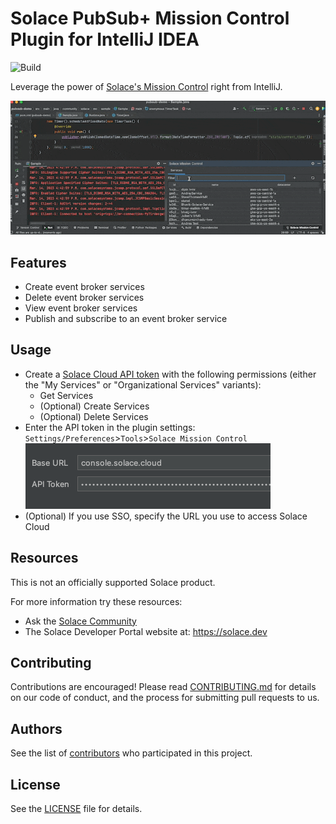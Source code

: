 # Solace PubSub+ Mission Control Plugin for IntelliJ IDEA

![Build](https://github.com/SolaceLabs/solace-mc-intellij-plugin/workflows/Build/badge.svg)

<!-- Plugin description -->
Leverage the power of [Solace's Mission Control](https://solace.com/products/event-broker/cloud/mission-control/) right from IntelliJ.
<!-- Plugin description end -->

![Plugin Demo](doc/plugin_demo.gif)

## Features
* Create event broker services
* Delete event broker services
* View event broker services
* Publish and subscribe to an event broker service

## Usage
* Create a [Solace Cloud API token](https://docs.solace.com/Cloud/ght_api_tokens.htm?Highlight=api%20tokens#Create) with the following permissions (either the "My Services" or "Organizational Services" variants):
  * Get Services
  * (Optional) Create Services
  * (Optional) Delete Services
* Enter the API token in the plugin settings: `Settings/Preferences`>`Tools`>`Solace Mission Control` ![Tool Preferences](doc/tool_settings.png)
* (Optional) If you use SSO, specify the URL you use to access Solace Cloud
## Resources
This is not an officially supported Solace product.

For more information try these resources:
- Ask the [Solace Community](https://solace.community)
- The Solace Developer Portal website at: https://solace.dev


## Contributing
Contributions are encouraged! Please read [CONTRIBUTING.md](CONTRIBUTING.md) for details on our code of conduct, and the process for submitting pull requests to us.

## Authors
See the list of [contributors](https://github.com/solacecommunity/<github-repo>/graphs/contributors) who participated in this project.

## License
See the [LICENSE](LICENSE) file for details.